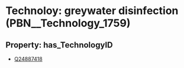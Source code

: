 # Technoloy: __greywater disinfection__ (PBN__Technology_1759)

## Property: has_TechnologyID

* [Q24887418](Q24887418)

